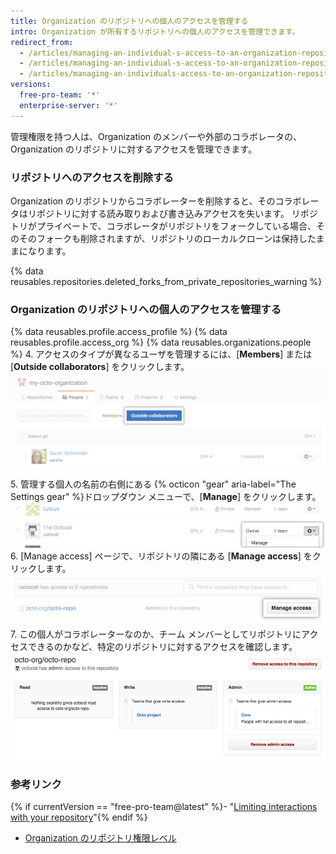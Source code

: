 ```yaml
---
title: Organization のリポジトリへの個人のアクセスを管理する
intro: Organization が所有するリポジトリへの個人のアクセスを管理できます。
redirect_from:
  - /articles/managing-an-individual-s-access-to-an-organization-repository-early-access-program/
  - /articles/managing-an-individual-s-access-to-an-organization-repository
  - /articles/managing-an-individuals-access-to-an-organization-repository
versions:
  free-pro-team: '*'
  enterprise-server: '*'
---
```


管理権限を持つ人は、Organization のメンバーや外部のコラボレータの、Organization のリポジトリに対するアクセスを管理できます。

### リポジトリへのアクセスを削除する

Organization のリポジトリからコラボレーターを削除すると、そのコラボレータはリポジトリに対する読み取りおよび書き込みアクセスを失います。 リポジトリがプライベートで、コラボレータがリポジトリをフォークしている場合、そのそのフォークも削除されますが、リポジトリのローカルクローンは保持したままになります。

{% data reusables.repositories.deleted_forks_from_private_repositories_warning %}

### Organization のリポジトリへの個人のアクセスを管理する

{% data reusables.profile.access_profile %}
{% data reusables.profile.access_org %}
{% data reusables.organizations.people %}
4. アクセスのタイプが異なるユーザを管理するには、[**Members**] または [**Outside collaborators**] をクリックします。 ![メンバーまたは外部コラボレーターを Organization に招待するボタン](/assets/images/help/organizations/select-outside-collaborators.png)
5. 管理する個人の名前の右側にある {% octicon "gear" aria-label="The Settings gear" %}ドロップダウン メニューで、[**Manage**] をクリックします。 ![[Manage] アクセスリンク](/assets/images/help/organizations/member-manage-access.png)
6. [Manage access] ページで、リポジトリの隣にある [**Manage access**] をクリックします。 ![リポジトリの [Manage access] ボタン](/assets/images/help/organizations/repository-manage-access.png)
7. この個人がコラボレーターなのか、チーム メンバーとしてリポジトリにアクセスできるのかなど、特定のリポジトリに対するアクセスを確認します。 ![ユーザのリポジトリへのアクセスのマトリクス](/assets/images/help/organizations/repository-access-matrix-for-user.png)

### 参考リンク

{% if currentVersion == "free-pro-team@latest" %}- "[Limiting interactions with your repository](/articles/limiting-interactions-with-your-repository)"{% endif %}
- [Organization のリポジトリ権限レベル](/articles/repository-permission-levels-for-an-organization)
